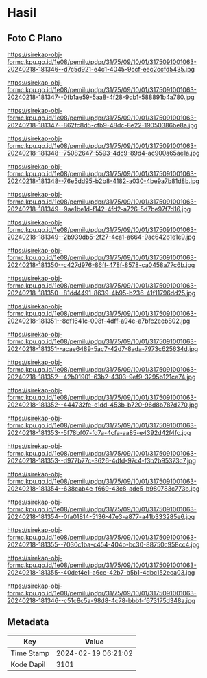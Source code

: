# Hasil

## Foto C Plano

https://sirekap-obj-formc.kpu.go.id/1e08/pemilu/pdpr/31/75/09/10/01/3175091001063-20240218-181346--d7c5d921-e4c1-4045-9ccf-eec2ccfd5435.jpg

https://sirekap-obj-formc.kpu.go.id/1e08/pemilu/pdpr/31/75/09/10/01/3175091001063-20240218-181347--0fb1ae59-5aa8-4f28-9db1-588891b4a780.jpg

https://sirekap-obj-formc.kpu.go.id/1e08/pemilu/pdpr/31/75/09/10/01/3175091001063-20240218-181347--862fc8d5-cfb9-48dc-8e22-19050386be8a.jpg

https://sirekap-obj-formc.kpu.go.id/1e08/pemilu/pdpr/31/75/09/10/01/3175091001063-20240218-181348--75082647-5593-4dc9-89d4-ac900a65ae1a.jpg

https://sirekap-obj-formc.kpu.go.id/1e08/pemilu/pdpr/31/75/09/10/01/3175091001063-20240218-181348--76e5dd95-b2b8-4182-a030-4be9a7b81d8b.jpg

https://sirekap-obj-formc.kpu.go.id/1e08/pemilu/pdpr/31/75/09/10/01/3175091001063-20240218-181349--9ae1be1d-f142-4fd2-a726-5d7be97f7d16.jpg

https://sirekap-obj-formc.kpu.go.id/1e08/pemilu/pdpr/31/75/09/10/01/3175091001063-20240218-181349--2b939db5-2f27-4ca1-a664-9ac642b1e1e9.jpg

https://sirekap-obj-formc.kpu.go.id/1e08/pemilu/pdpr/31/75/09/10/01/3175091001063-20240218-181350--c427d976-86ff-478f-8578-ca0458a77c6b.jpg

https://sirekap-obj-formc.kpu.go.id/1e08/pemilu/pdpr/31/75/09/10/01/3175091001063-20240218-181350--81dd4491-8639-4b95-b236-41f11796dd25.jpg

https://sirekap-obj-formc.kpu.go.id/1e08/pemilu/pdpr/31/75/09/10/01/3175091001063-20240218-181351--8df1641c-008f-4dff-a94e-a7bfc2eeb802.jpg

https://sirekap-obj-formc.kpu.go.id/1e08/pemilu/pdpr/31/75/09/10/01/3175091001063-20240218-181351--acae6489-5ac7-42d7-8ada-7973c625634d.jpg

https://sirekap-obj-formc.kpu.go.id/1e08/pemilu/pdpr/31/75/09/10/01/3175091001063-20240218-181352--42b01901-63b2-4303-9ef9-3295b121ce74.jpg

https://sirekap-obj-formc.kpu.go.id/1e08/pemilu/pdpr/31/75/09/10/01/3175091001063-20240218-181352--444732fe-e1dd-453b-b720-96d8b787d270.jpg

https://sirekap-obj-formc.kpu.go.id/1e08/pemilu/pdpr/31/75/09/10/01/3175091001063-20240218-181353--5f78bf07-fd7a-4cfa-aa85-e4392d42f4fc.jpg

https://sirekap-obj-formc.kpu.go.id/1e08/pemilu/pdpr/31/75/09/10/01/3175091001063-20240218-181353--d977b77c-3626-4dfd-97c4-f3b2b95373c7.jpg

https://sirekap-obj-formc.kpu.go.id/1e08/pemilu/pdpr/31/75/09/10/01/3175091001063-20240218-181354--638cab4e-f669-43c8-ade5-b980783c773b.jpg

https://sirekap-obj-formc.kpu.go.id/1e08/pemilu/pdpr/31/75/09/10/01/3175091001063-20240218-181354--0fa01814-5136-47e3-a877-a41b333285e6.jpg

https://sirekap-obj-formc.kpu.go.id/1e08/pemilu/pdpr/31/75/09/10/01/3175091001063-20240218-181355--7030c1ba-c454-404b-bc30-88750c958cc4.jpg

https://sirekap-obj-formc.kpu.go.id/1e08/pemilu/pdpr/31/75/09/10/01/3175091001063-20240218-181355--40def4e1-a6ce-42b7-b5b1-4dbc152eca03.jpg

https://sirekap-obj-formc.kpu.go.id/1e08/pemilu/pdpr/31/75/09/10/01/3175091001063-20240218-181346--c51c8c5a-98d8-4c78-bbbf-f673175d348a.jpg


## Metadata

| Key        | Value               |
| ---------- | ------------------- |
| Time Stamp | 2024-02-19 06:21:02 |
| Kode Dapil | 3101                |



